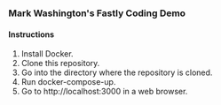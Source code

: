 ### Mark Washington&apos;s Fastly Coding Demo

#### Instructions

1. Install Docker.
2. Clone this repository.
3. Go into the directory where the repository is cloned.
4. Run docker-compose-up.
5. Go to http://localhost:3000 in a web browser.

